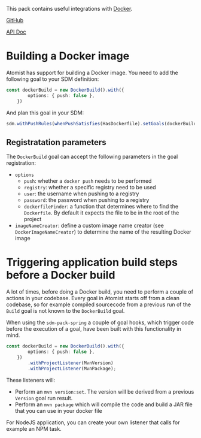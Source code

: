 This pack contains useful integrations with [Docker](https://docker.com).

[GitHub][]

[API Doc][api-doc]

[github]: https://github.com/atomist/sdm-pack-docker (GitHub Repository)
[api-doc]: https://atomist.github.io/sdm-pack-docker/ (API Docs)

# Building a Docker image

Atomist has support for building a Docker image. You need to add the following goal to your SDM definition:

```typescript
const dockerBuild = new DockerBuild().with({
        options: { push: false },
    })
```

And plan this goal in your SDM:

```typescript
sdm.withPushRules(whenPushSatisfies(HasDockerfile).setGoals(dockerBuild))
```

## Registratation parameters

The `DockerBuild` goal can accept the following parameters in the goal registration:

* `options`
  * `push`: whether a `docker push` needs to be performed
  * `registry`: whether a specific registry need to be used
  * `user`: the username when pushing to a registry
  * `password`: the password when pushing to a registry
  * `dockerfileFinder`: a function that determines where to find the `Dockerfile`. By default it expects the file to be in the root of the project
* `imageNameCreator`: define a custom image name creator (see `DockerImageNameCreator`) to determine the name of the resulting Docker image

# Triggering application build steps before a Docker build

A lot of times, before doing a Docker build, you need to perform a couple of actions in your codebase. Every goal in Atomist starts off from a clean codebase, so for example compiled sourcecode from a previous run of the `Build` goal is not known to the `DockerBuild` goal.

When using the `sdm-pack-spring` a couple of goal hooks, which trigger code before the execution of a goal, have been built with this functionality in mind.

``` typescript
const dockerBuild = new DockerBuild().with({
        options: { push: false },
    })
        .withProjectListener(MvnVersion)
        .withProjectListener(MvnPackage);
```

These listeners will:

* Perform an `mvn version:set`. The version will be derived from a previous `Version` goal run result.
* Perform an `mvn package` which will compile the code and build a JAR file that you can use in your docker file

For NodeJS application, you can create your own listener that calls for example an NPM task.

